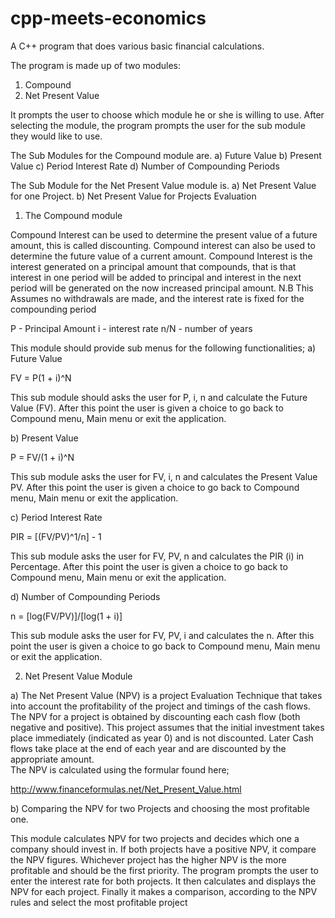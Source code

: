 # cpp-meets-economics
A C++ program that does various basic financial calculations.

The program is made up of two modules:
1.	Compound 
2.	Net Present Value 

It prompts the user to choose which module he or she is willing to use. After selecting the module, the program prompts the user for the sub module they would like to use.

The Sub Modules for the Compound module are. 
a)	Future Value
b)	Present Value
c)	Period Interest Rate
d)	Number of Compounding Periods

The Sub Module for the Net Present Value module is. 
a)	Net Present Value for one Project.
b)	Net Present Value for Projects Evaluation

1. The Compound module

Compound Interest can be used to determine the present value of a future amount, this is called discounting. Compound interest can also be used to determine the future value of a current amount.
Compound Interest is the interest generated on a principal amount that compounds, that is that interest in one period will be added to principal and interest in the next period will be generated on the now increased principal amount. N.B This Assumes no withdrawals are made, and the interest rate is fixed for the compounding period

P - Principal Amount
i - interest rate
n/N - number of years


This module should provide sub menus for the following functionalities;
a)	Future Value

FV = P(1 + i)^N

This sub module should asks the user for P, i, n and calculate the Future Value (FV). After this point the user is given a choice to go back to Compound menu, Main menu or exit the application.

b)	Present Value

P = FV/(1 + i)^N

This sub module asks the user for FV, i, n and calculates the Present Value PV. After this point the user is given a choice to go back to Compound menu, Main menu or exit the application.

c)	Period Interest Rate

PIR = [(FV/PV)^1/n] - 1

This sub module asks the user for FV, PV, n and calculates the PIR (i) in Percentage. After this point the user is given a choice to go back to Compound menu, Main menu or exit the application.

d)	Number of Compounding Periods

n = [log(FV/PV)]/[log(1 + i)]

This sub module asks the user for FV, PV, i and calculates the n. After this point the user is given a choice to go back to Compound menu, Main menu or exit the application.

 2. Net Present Value Module

a) The Net Present Value (NPV) is a project Evaluation Technique that takes into account the profitability of the project and timings of the cash flows. The NPV for a project is obtained by discounting each cash flow (both negative and positive). This project assumes that the initial investment takes place immediately (indicated as year 0) and is not discounted. Later Cash flows take place at the end of each year and are discounted by the appropriate amount.  
The NPV is calculated using the formular found here;

http://www.financeformulas.net/Net_Present_Value.html

b)	Comparing the NPV for two Projects and choosing the most profitable one.

This module calculates NPV for two projects and decides which one a company should invest in. If both projects have a positive NPV, it compare the NPV figures. Whichever project has the higher NPV is the more profitable and should be the first priority.
The program prompts the user to enter the interest rate for both projects. It then calculates and displays the NPV for each project. Finally it makes a comparison, according to the NPV rules and select the most profitable project

















